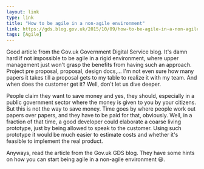 ```yaml
---
layout: link
type: link
title: "How to be agile in a non-agile environment"
link: https://gds.blog.gov.uk/2015/10/09/how-to-be-agile-in-a-non-agile-environment/
tags: [Agile]
---
```

Good article from the Gov.uk Government Digital Service blog. It's damn hard if not impossible to be agile in a rigid environment, where upper management just won't grasp the benefits from having such an approach. Project pre proposal, proposal, design docs,... I'm not even sure how many papers it takes till a proposal gets to my table to realize it with my team. And when does the customer get it? Well, don't let us dive deeper.

People claim they want to save money and yes, they should, especially in a public government sector where the money is given to you by your citizens. But this is not the way to save money. Time goes by where people work out papers over papers, and they have to be paid for that, obviously. Well, in a fraction of that time, a good developer could elaborate a coarse living prototype, just by being allowed to speak to the customer. Using such prototype it would be much easier to estimate costs and whether it's feasible to implement the real product.

Anyways, read the article from the Gov.uk GDS blog. They have some hints on how you can start being agile in a non-agile environment :smiley:.